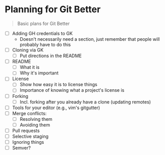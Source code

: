 # Planning for Git Better

>Basic plans for Git Better 

- [  ] Adding GH credentials to GK
  - Doesn't necessarily need a section, just remember that people will probably
  have to do this
- [  ] Cloning via GK
  - [  ] Put directions in the README
- [  ] README
  - [  ] What it is
  - [  ] Why it's important
- [  ] License
  - [  ] Show how easy it is to license things
  - [  ] Importance of knowing what a project's license is
- [  ] Forking
  - [  ] Incl. forking after you already have a clone (updating remotes)
- [  ] Tools for your editor (e.g., vim's gitgutter)
- [  ] Merge conflicts:
  - [  ] Resolving them
  - [  ] Avoiding them
- [  ] Pull requests
- [  ] Selective staging
- [  ] Ignoring things
- [  ] Semver?
